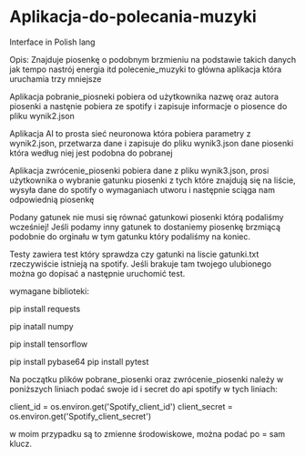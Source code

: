 # Aplikacja-do-polecania-muzyki

Interface in Polish lang

Opis:
Znajduje piosenkę o podobnym brzmieniu na podstawie takich danych jak tempo nastrój energia itd
polecenie_muzyki to główna aplikacja która uruchamia trzy mniejsze

Aplikacja pobranie_piosneki pobiera od użytkownika nazwę oraz autora piosenki a nastęnie pobiera ze spotify i zapisuje informacje o piosence do pliku wynik2.json

Aplikacja AI to prosta sieć neuronowa która pobiera parametry z wynik2.json, przetwarza dane i zapisuje do pliku wynik3.json dane piosenki która według niej jest podobna do pobranej

Aplikacja zwrócenie_piosenki pobiera dane z pliku wynik3.json, prosi użytkownika o wybranie gatunku piosenki z tych które znajdują się na liście, wysyła dane do spotify o wymaganiach utworu i następnie sciąga nam odpowiednią piosenkę

Podany gatunek nie musi się równać gatunkowi piosenki którą podaliśmy wcześniej! Jeśli podamy inny gatunek to dostaniemy piosenkę brzmiącą podobnie do orginału w tym gatunku który podaliśmy na koniec.

Testy zawiera test który sprawdza czy gatunki na liscie gatunki.txt rzeczywiście istnieją na spotify. Jeśli brakuje tam twojego ulubionego można go dopisać a następnie uruchomić test.

wymagane biblioteki:

pip install requests

pip inatall numpy

pip install tensorflow

pip install pybase64
pip install pytest

Na początku plików pobrane_piosenki oraz zwrócenie_piosenki należy w poniższych liniach podać swoje id i secret do api spotify w tych liniach:

client_id = os.environ.get('Spotify_client_id')
client_secret = os.environ.get('Spotify_client_secret')

w moim przypadku są to zmienne środowiskowe, można podać po = sam klucz.

